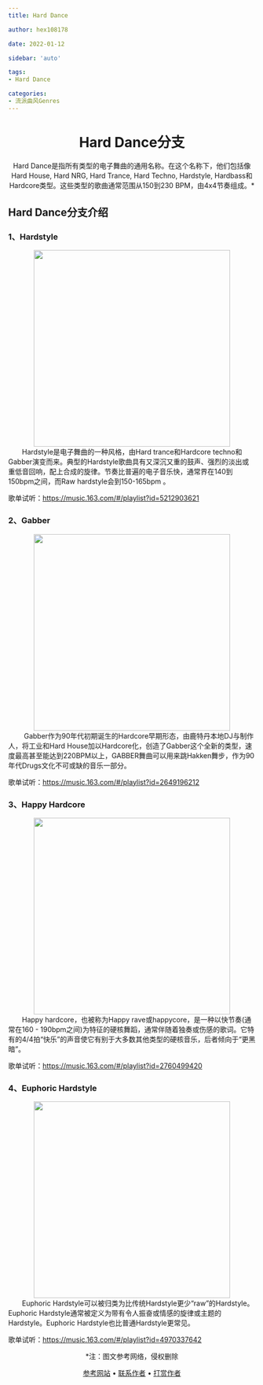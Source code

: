 ```yaml
---
title: Hard Dance

author: hex108178

date: 2022-01-12

sidebar: 'auto'

tags:
- Hard Dance

categories:
- 流派曲风Genres
---
```

<h1 align="center">
<b>Hard Dance分支</b>
</h1>

<div align="center">

Hard Dance是指所有类型的电子舞曲的通用名称。在这个名称下，他们包括像Hard House, Hard NRG, Hard Trance, Hard Techno, Hardstyle, Hardbass和Hardcore类型。这些类型的歌曲通常范围从150到230 BPM，由4x4节奏组成。*

</div>

## Hard Dance分支介绍

### 1、Hardstyle
<div  align="center">    
<img src="https://p4.music.126.net/o2mxU2eH3f0TjeKU7C8Svw==/109951164619969484.jpg" height="400" width="400" />
</div>
&emsp;&emsp;Hardstyle是电子舞曲的一种风格，由Hard trance和Hardcore techno和Gabber演变而来。典型的Hardstyle歌曲具有又深沉又重的鼓声、强烈的淡出或重低音回响，配上合成的旋律。节奏比普遍的电子音乐快，通常界在140到150bpm之间，而Raw hardstyle会到150-165bpm 。

歌单试听：<https://music.163.com/#/playlist?id=5212903621>

### 2、Gabber
<div  align="center">    
<img src="https://p4.music.126.net/M5cVv1fA0qrQilJNBjE_ag==/109951165842070573.jpg" height="400" width="400" />
</div>
&emsp;&emsp; Gabber作为90年代初期诞生的Hardcore早期形态，由鹿特丹本地DJ与制作人，将工业和Hard House加以Hardcore化，创造了Gabber这个全新的类型，速度最高甚至能达到220BPM以上，GABBER舞曲可以用来跳Hakken舞步，作为90年代Drugs文化不可或缺的音乐一部分。

歌单试听：<https://music.163.com/#/playlist?id=2649196212>

### 3、Happy Hardcore
<div  align="center">    
<img src="	https://p3.music.126.net/K-uGNcbgCaGfWx-SuGfO-A==/18403625626199543.jpg" height="400" width="400" />
</div>
&emsp;&emsp;Happy hardcore，也被称为Happy rave或happycore，是一种以快节奏(通常在160 - 190bpm之间)为特征的硬核舞蹈，通常伴随着独奏或伤感的歌词。它特有的4/4拍“快乐”的声音使它有别于大多数其他类型的硬核音乐，后者倾向于“更黑暗”。

歌单试听：<https://music.163.com/#/playlist?id=2760499420>

### 4、Euphoric Hardstyle
<div  align="center">    
<img src="https://p3.music.126.net/n6hXBsR11Byj_mOsdqiQug==/109951166265359362.jpg" height="400" width="400" />
</div>
&emsp;&emsp;Euphoric Hardstyle可以被归类为比传统Hardstyle更少“raw”的Hardstyle。Euphoric Hardstyle通常被定义为带有令人振奋或情感的旋律或主题的Hardstyle。Euphoric Hardstyle也比普通Hardstyle更常见。

歌单试听：<https://music.163.com/#/playlist?id=4970337642>

<p align="center">*注：图文参考网络，侵权删除</p>
<p align="center">
  <a href="https://music.163.com">参考网站</a> •
  <a href="https://github.com/hex108178">联系作者</a> •
  <a href="/blogs/award/award.html">打赏作者</a> 
</p>